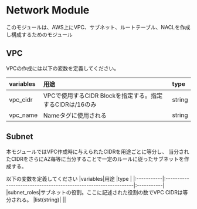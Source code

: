 # Network Module
このモジュールは、AWS上にVPC、サブネット、ルートテーブル、NACLを作成し構成するためのモジュール

## VPC
VPCの作成には以下の変数を定義してください。

|variables|用途                                                              |type|
|:--------|:----------------------------------------------------------------|:----|
|vpc_cidr |VPCで使用するCIDR Blockを指定する。指定するCIDRは/16のみ            |string|
|vpc_name |Nameタグに使用される                                               |string|


## Subnet
本モジュールではVPC作成時に与えられたCIDRを用途ごとに等分し、
当分されたCIDRをさらにAZ毎等に当分することで一定のルールに従ったサブネットを作成する。

以下の変数を定義してください
|variables|用途                                                                |type         |
|:-----------|:----------------------------------------------------------------|:-----------|
|subnet_roles|サブネットの役割。ここに記述された役割の数でVPC CIDRは等分される。    |list(string)|
||


